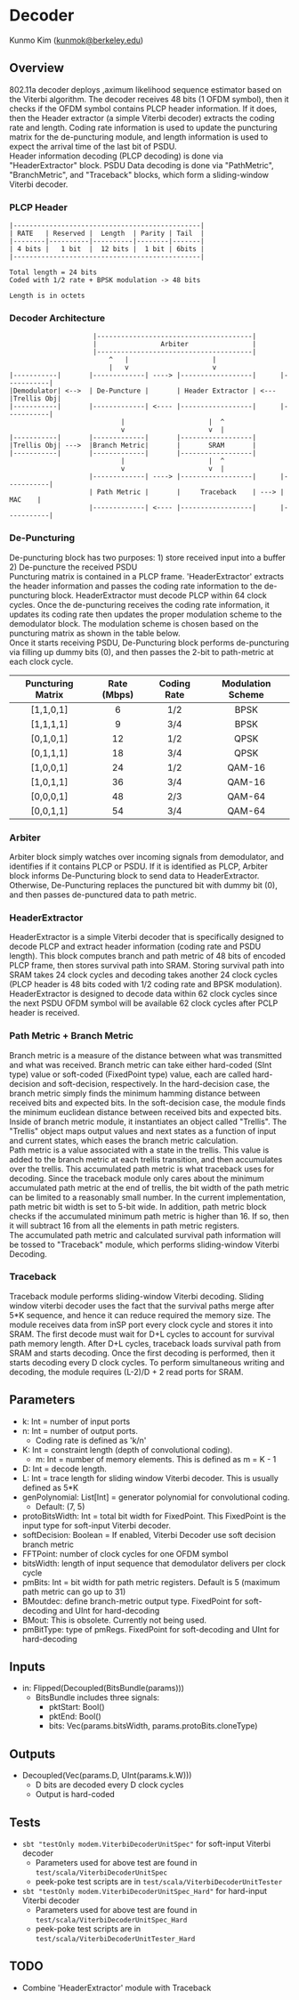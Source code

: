 # Decoder
Kunmo Kim (kunmok@berkeley.edu)

## Overview 
802.11a decoder deploys ,aximum likelihood sequence estimator based on the Viterbi algorithm. 
The decoder receives 48 bits (1 OFDM symbol), then it checks if the OFDM symbol contains PLCP header information. If it does, then the Header extractor (a simple Viterbi decoder) extracts the coding rate and length. Coding rate information is used to update the puncturing matrix for the de-puncturing module, and length information is used to expect the arrival time of the last bit of PSDU. 
<br />
Header information decoding (PLCP decoding) is done via "HeaderExtractor" block. PSDU Data decoding is done via "PathMetric", "BranchMetric", and "Traceback" blocks, which form a sliding-window Viterbi decoder. 
<br />

### PLCP Header 
```
|-----------------------------------------------|
| RATE   | Reserved |  Length  | Parity | Tail  |
|--------|----------|----------|--------|-------|  
| 4 bits |   1 bit  |  12 bits |  1 bit | 6bits |
|-----------------------------------------------|

Total length = 24 bits 
Coded with 1/2 rate + BPSK modulation -> 48 bits 

Length is in octets 
```
### Decoder Architecture 

```
                     |---------------------------------------|
                     |                Arbiter                | 
                     |---------------------------------------|
                         ^   |                     |
                         |   v                     v
|-----------|       |-------------| ----> |------------------|      |-----------| 
|Demodulator| <-->  | De-Puncture |       | Header Extractor | <--- |Trellis Obj| 
|-----------|       |-------------| <---- |------------------|      |-----------| 
                            |                     |  ^ 
                            v                     v  | 
|-----------|       |-------------|       |------------------|
|Trellis Obj| --->  |Branch Metric|       |       SRAM       |
|-----------|       |-------------|       |------------------|
                            |                     |  ^ 
                            v                     v  |
                    |-------------| ----> |------------------|      |-----------| 
                    | Path Metric |       |     Traceback    | ---> |    MAC    | 
                    |-------------| <---- |------------------|      |-----------|                     
``` 

### De-Puncturing 
De-puncturing block has two purposes: 1) store received input into a buffer 2) De-puncture the received PSDU 
<br /> Puncturing matrix is contained in a PLCP frame. 'HeaderExtractor' extracts the header information and passes the coding rate information to the de-puncturing block. HeaderExtractor must decode PLCP within 64 clock cycles.
Once the de-puncturing receives the coding rate information, it updates its coding rate then updates the proper modulation scheme to the demodulator block. The modulation scheme is chosen based on the puncturing matrix as shown in the table below. <br />
Once it starts receiving PSDU, De-Puncturing block performs de-puncturing via filling up dummy bits (0), and then passes the 2-bit to path-metric at each clock cycle. 

| Puncturing Matrix | Rate (Mbps) | Coding Rate | Modulation Scheme |
|:-----------:|:-------------------:|:---------------:|:-----------:|
| [1,1,0,1] | 6  | 1/2 | BPSK |
| [1,1,1,1] | 9  | 3/4 | BPSK |
| [0,1,0,1] | 12 | 1/2 | QPSK |
| [0,1,1,1] | 18 | 3/4 | QPSK | 
| [1,0,0,1] | 24 | 1/2 | QAM-16 |
| [1,0,1,1] | 36 | 3/4 | QAM-16 |
| [0,0,0,1] | 48 | 2/3 | QAM-64 |
| [0,0,1,1] | 54 | 3/4 | QAM-64 |

   
### Arbiter 
Arbiter block simply watches over incoming signals from demodulator, and identifies if it contains PLCP or PSDU. If it is identified as PLCP, Arbiter block informs De-Puncturing block to send data to HeaderExtractor. Otherwise, De-Puncturing replaces the punctured bit with dummy bit (0), and then passes de-punctured data to path metric.  

### HeaderExtractor
HeaderExtractor is a simple Viterbi decoder that is specifically designed to decode PLCP and extract header information (coding rate and PSDU length). This block computes branch and path metric of 48 bits of encoded PLCP frame, then stores survival path into SRAM. Storing survival path into SRAM takes 24 clock cycles and decoding takes another 24 clock cycles (PLCP header is 48 bits coded with 1/2 coding rate and BPSK modulation). HeaderExtractor is designed to decode data within 62 clock cycles since the next PSDU OFDM symbol will be available 62 clock cycles after PCLP header is received. 

### Path Metric + Branch Metric 
Branch metric is a measure of the distance between what was transmitted and what was received. Branch metric can take either hard-coded (SInt type) value or soft-coded (FixedPoint type) value, each are called hard-decision and soft-decision, respectively. In the hard-decision case, the branch metric simply finds the minimum hamming distance between received bits and expected bits. In the soft-decision case, the module finds the minimum euclidean distance between received bits and expected bits. Inside of branch metric module, it instantiates an object called "Trellis". The "Trellis" object maps output values and next states as a function of input and current states, which eases the branch metric calculation.<br/>
Path metric is a value associated with a state in the trellis. This value is added to the branch metric at each trellis transition, and then accumulates over the trellis. This accumulated path metric is what traceback uses for decoding. Since the traceback module only cares about the minimum accumulated path metric at the end of trellis, the bit width of the path metric can be limited to a reasonably small number. In the current implementation, path metric bit width is set to 5-bit wide. In addition, path metric block checks if the accumulated minimum path metric is higher than 16. If so, then it will subtract 16 from all the elements in path metric registers. <br/>
The accumulated path metric and calculated survival path information will be tossed to "Traceback" module, which performs sliding-window Viterbi Decoding. 

### Traceback 
Traceback module performs sliding-window Viterbi decoding. Sliding window viterbi decoder uses the fact that the survival paths merge after 5*K sequence, and hence it can reduce required the memory size. The module receives data from inSP port every clock cycle and stores it into SRAM. The first decode must wait for D+L cycles to account for survival path memory length. After D+L cycles, traceback loads survival path from SRAM and starts decoding. Once the first decoding is performed, then it starts decoding every D clock cycles. To perform simultaneous writing and decoding, the module requires (L-2)/D + 2 read ports for SRAM.   

## Parameters
* k: Int = number of input ports 
* n: Int = number of output ports. 
  + Coding rate is defined as 'k/n'
* K: Int = constraint length (depth of convolutional coding).
  + m: Int = number of memory elements. This is defined as m = K - 1
* D: Int = decode length.
* L: Int = trace length for sliding window Viterbi decoder. This is usually defined as 5*K 
* genPolynomial: List[Int] = generator polynomial for convolutional coding. 
  + Default: (7, 5) 
* protoBitsWidth: Int = total bit width for FixedPoint. This FixedPoint is the input type for soft-input Viterbi decoder. 
* softDecision: Boolean = If enabled, Viterbi Decoder use soft decision branch metric
* FFTPoint: number of clock cycles for one OFDM symbol
* bitsWidth: length of input sequence that demodulator delivers per clock cycle
* pmBits: Int = bit width for path metric registers. Default is 5 (maximum path metric can go up to 31)
* BMoutdec: define branch-metric output type. FixedPoint for soft-decoding and UInt for hard-decoding
* BMout: This is obsolete. Currently not being used. 
* pmBitType: type of pmRegs. FixedPoint for soft-decoding and UInt for hard-decoding 


## Inputs
* in: Flipped(Decoupled(BitsBundle(params)))
  + BitsBundle includes three signals: 
      + pktStart: Bool()
      + pktEnd: Bool()
      + bits: Vec(params.bitsWidth, params.protoBits.cloneType) 
   
## Outputs
* Decoupled(Vec(params.D, UInt(params.k.W))) 
  + D bits are decoded every D clock cycles 
  + Output is hard-coded

## Tests 
* `sbt "testOnly modem.ViterbiDecoderUnitSpec"` for soft-input Viterbi decoder
    + Parameters used for above test are found in `test/scala/ViterbiDecoderUnitSpec`
    + peek-poke test scripts are in `test/scala/ViterbiDecoderUnitTester` 
* `sbt "testOnly modem.ViterbiDecoderUnitSpec_Hard"` for hard-input Viterbi decoder
    + Parameters used for above test are found in `test/scala/ViterbiDecoderUnitSpec_Hard`
    + peek-poke test scripts are in `test/scala/ViterbiDecoderUnitTester_Hard` 
    

 
## TODO
* Combine 'HeaderExtractor' module with Traceback 